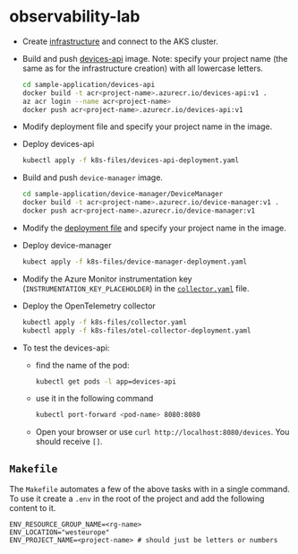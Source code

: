# observability-lab

* Create [infrastructure](./infrastructure/README.md) and connect to the AKS cluster.
* Build and push [devices-api](./sample-application/devices-api/README.md) image.
  Note: specify your project name (the same as for the infrastructure creation) with all lowercase letters.

  ```bash
  cd sample-application/devices-api
  docker build -t acr<project-name>.azurecr.io/devices-api:v1 .
  az acr login --name acr<project-name>
  docker push acr<project-name>.azurecr.io/devices-api:v1
  ```

* Modify deployment file and specify your project name in the image.
* Deploy devices-api

  ```bash
  kubectl apply -f k8s-files/devices-api-deployment.yaml
  ```

* Build and push `device-manager` image.

  ```bash
  cd sample-application/device-manager/DeviceManager
  docker build -t acr<project-name>.azurecr.io/device-manager:v1 .
  docker push acr<project-name>.azurecr.io/device-manager:v1
  ```

* Modify the [deployment file](./k8s-files/device-manager-deployment.yaml) and specify your project name in the image.
* Deploy device-manager

  ```bash
  kubect apply -f k8s-files/device-manager-deployment.yaml
  ```

* Modify the Azure Monitor instrumentation key (`INSTRUMENTATION_KEY_PLACEHOLDER`) in the [`collector.yaml`](./k8s-files/collector.yaml) file.
* Deploy the OpenTelemetry collector

    ```bash
    kubectl apply -f k8s-files/collector.yaml
    kubectl apply -f k8s-files/otel-collector-deployment.yaml
    ```

* To test the devices-api:
  * find the name of the pod:

    ```bash
    kubectl get pods -l app=devices-api
    ```

  - use it in the following command

    ```bash
    kubectl port-forward <pod-name> 8080:8080
    ```

  - Open your browser or use `curl http://localhost:8080/devices`. You should receive `[]`.

## `Makefile`

The `Makefile` automates a few of the above tasks with in a single command.
To use it create a `.env` in the root of the project and add the following content to it.

```text
ENV_RESOURCE_GROUP_NAME=<rg-name>
ENV_LOCATION="westeurope"
ENV_PROJECT_NAME=<project-name> # should just be letters or numbers
```
